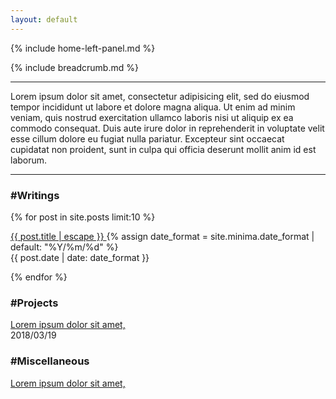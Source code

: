 ```yaml
---
layout: default
---
```

{% include home-left-panel.md %}
<!-- Breadcrumb - Homepage -->
<div class="col-12 show-on-mobile wrapper">
    {% include breadcrumb.md %}
</div>
<!-- Welcome -->
<div class="col-12 wrapper">
    <hr>
    Lorem ipsum dolor sit amet, consectetur adipisicing elit, sed do eiusmod tempor incididunt ut labore et dolore magna aliqua. Ut enim ad minim veniam, quis nostrud exercitation ullamco laboris nisi ut aliquip ex ea commodo consequat. Duis aute irure dolor in reprehenderit in voluptate velit esse cillum dolore eu fugiat nulla pariatur. Excepteur sint occaecat cupidatat non proident, sunt in culpa qui officia deserunt mollit anim id est laborum.
    <hr>
</div>
<!-- Writings listing -->
<div class="col-lg-6 col-md-12 writings appear50 wrapper">
    <h3 class="text-pumpkinspace">#Writings</h3>
    {% for post in site.posts limit:10 %}
    <p class="listing">
        <a href="{{ post.url | relative_url }}">
            {{ post.title | escape }}
        </a>
        {% assign date_format = site.minima.date_format | default: "%Y/%m/%d" %}
        <br><span>{{ post.date | date: date_format }}</span>
    </p>
    {% endfor %}
</div>
<!-- Projects listing -->
<div class="col-lg-6 col-md-12 projects appear50 wrapper">
    <h3 class="text-orchid">#Projects</h3>
    <p class="listing">
        <a href="#link">
            Lorem ipsum dolor sit amet,
        </a>
        <br><span>2018/03/19</span>
    </p>
</div>
<!-- Miscellaneous listing -->
<div class="col-lg-6 col-md-12 miscellaneous appear50 wrapper">
    <h3 class="text-boundedrationality">#Miscellaneous</h3>
    <p class="listing">
        <a href="#link">
            Lorem ipsum dolor sit amet,
        </a>
    </p>
</div>
